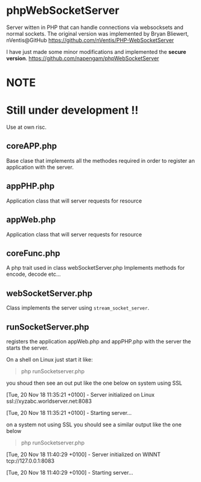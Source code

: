 # phpWebSocketServer 

Server witten in PHP that can handle connections via websocksets and normal sockets.
The original version was implemented by Bryan Bliewert, nVentis@GitHub
https://github.com/nVentis/PHP-WebSocketServer

I have just made some minor modifications and implemented the <b>secure version</b>.
https://github.com/napengam/phpWebSocketServer

# NOTE


# Still under development !!


Use at own risc. 

## coreAPP.php

Base clase that implements all the methodes required in order
to register an application with the server.

## appPHP.php

Application class that will server requests for resource 

[ws,wss,tcp,ssl]://<socketserver>:<port>/php
        

## appWeb.php

Application class that will server requests for resource 

[ws,wss,tcp,ssl]://<socketserver>:<port>/web



## coreFunc.php

A php trait used in class webSocketServer.php 
Implements methods for encode, decode etc... 


## webSocketServer.php

Class  implements the server using <code>stream_socket_server</code>.

## runSocketServer.php

registers the application appWeb.php and appPHP.php with the server
the starts the server.

On a shell on Linux  just start it like:

> php runSocketserver.php

you shoud then see an out put like the one below on system using SSL

[Tue, 20 Nov 18 11:35:21 +0100] - Server initialized on Linux  ssl://xyzabc.worldserver.net:8083

[Tue, 20 Nov 18 11:35:21 +0100] - Starting server...


on a system not using SSL you should see a similar output like the one below
> php runSocketserver.php

[Tue, 20 Nov 18 11:40:29 +0100] - Server initialized on WINNT  tcp://127.0.0.1:8083

[Tue, 20 Nov 18 11:40:29 +0100] - Starting server...